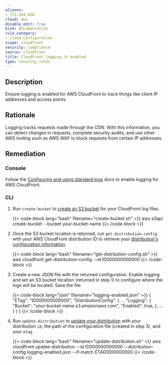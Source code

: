 ```yaml
---
aliases:
- 715-d44-428
cloud: aws
disable_edit: true
kind: documentation
rule_category:
- Cloud Configuration
scope: cloudfront
security: compliance
source: cloudfront
title: CloudFront logging is enabled
type: security_rules
---
```


## Description

Ensure logging is enabled for AWS CloudFront to track things like client IP addresses and access points.

## Rationale

Logging tracks requests made through the CDN. With this information, you can detect changes in requests, complete security audits, and use other AWS tooling such as AWS WAF to block requests from certain IP addresses.

## Remediation

### Console

Follow the [Configuring and using standard logs][1] docs to enable logging for AWS CloudFront.

### CLI

1. Run `create-bucket` to [create an S3 bucket][2] for your CloudFront log files.

    {{< code-block lang="bash" filename="create-bucket.sh" >}}
    aws s3api create-bucket
        --bucket your-bucket-name
    {{< /code-block >}}

2. Once the S3 bucket location is returned, run `get-distribution-config` with your AWS CloudFront distribution ID to retrieve your [distribution's configuration information][3].

    {{< code-block lang="bash" filename="get-distrbution-config.sh" >}}
    aws cloudfront get-distribution-config
        --id ID000000000000
    {{< /code-block >}}

3. Create a new JSON file with the returned configuration. Enable logging and set an S3 bucket location (returned in step 1) to configure where the logs will be located. Save the file.

    {{< code-block lang="json" filename="logging-enabled.json" >}}
    {
      "ETag": "ID000000000000",
      "DistributionConfig": {
          ...
          "Logging": {
            "Bucket": "your-bucket-name.s3.amazonaws.com",
            "Enabled": true,
          },
          ...
        }
      }
    }
    {{< /code-block >}}

4. Run `update-distribution` to [update your distribution][4] with your distribution `id`, the path of the configuration file (created in step 3), and your `etag`.

    {{< code-block lang="bash" filename="update-distribution.sh" >}}
    aws cloudfront update-distribution
        --id ID000000000000
        --distribution-config logging-enabled.json
        --if-match ETAG1000000000
    {{< /code-block >}}

[1]: https://docs.aws.amazon.com/AmazonCloudFront/latest/DeveloperGuide/AccessLogs.html#AccessLogsBucketAndFileOwnership
[2]: https://awscli.amazonaws.com/v2/documentation/api/latest/reference/s3api/create-bucket.html
[3]: https://awscli.amazonaws.com/v2/documentation/api/latest/reference/cloudfront/get-distribution-config.html
[4]: https://awscli.amazonaws.com/v2/documentation/api/latest/reference/cloudfront/update-distribution.html
